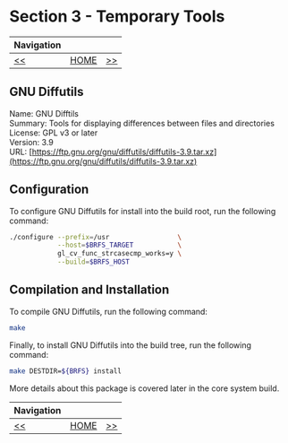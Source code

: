 # Section 3 - Temporary Tools

| Navigation |||
| --- | --- | ---: |
| [<<](./GNUCoreutils.md) | [HOME](../README.md) | [>>](./File.md) |

## GNU Diffutils

Name: GNU Difftils<br />
Summary: Tools for displaying differences between files and directories<br />
License: GPL v3 or later<br />
Version: 3.9<br />
URL: [https://ftp.gnu.org/gnu/diffutils/diffutils-3.9.tar.xz](https://ftp.gnu.org/gnu/diffutils/diffutils-3.9.tar.xz)<br />

## Configuration

To configure GNU Diffutils for install into the build root, run the following command:

```bash
./configure --prefix=/usr                 \
            --host=$BRFS_TARGET           \
            gl_cv_func_strcasecmp_works=y \
            --build=$BRFS_HOST
```

## Compilation and Installation

To compile GNU Diffutils, run the following command:

```bash
make
```

Finally, to install GNU Diffutils into the build tree, run the following command:

```bash
make DESTDIR=${BRFS} install
```

More details about this package is covered later in the core system build.

| Navigation |||
| --- | --- | ---: |
| [<<](./GNUCoreutils.md) | [HOME](../README.md) | [>>](./File.md) |
